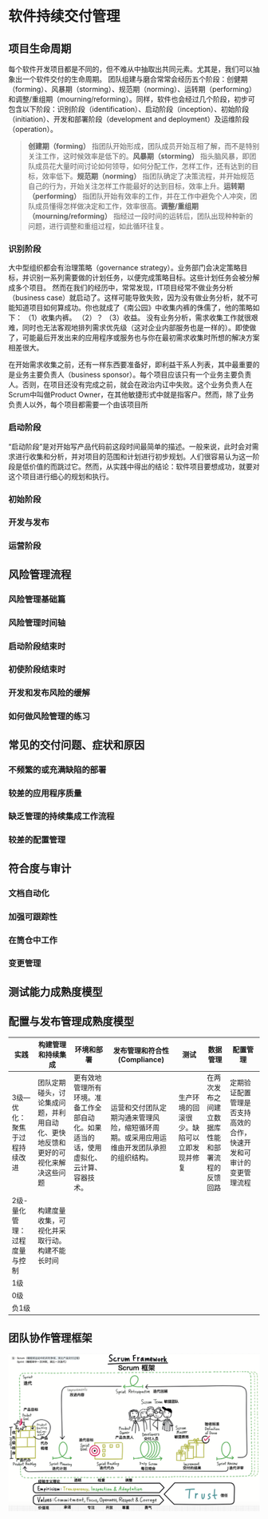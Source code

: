 # 软件持续交付管理

## 项目生命周期
每个软件开发项目都是不同的，但不难从中抽取出共同元素。尤其是，我们可以抽象出一个软件交付的生命周期。
团队组建与磨合常常会经历五个阶段：创健期（forming）、风暴期（storming）、规范期（norming）、运转期（performing）和调整/重组期（mourning/reforming）。同样，软件也会经过几个阶段，初步可包含以下阶段：识别阶段（identification）、启动阶段（inception）、初始阶段（initiation）、开发和部署阶段（development and deployment）及运维阶段（operation）。

> **创建期（forming）** 指团队开始形成，团队成员开始互相了解，而不是特别关注工作，这时候效率是低下的。**风暴期（storming）** 指头脑风暴，即团队成员花大量时间讨论如何领导，如何分配工作，怎样工作，还有达到的目标，效率低下。**规范期（norming）** 指团队确定了决策流程，并开始规范自己的行为，开始关注怎样工作能最好的达到目标，效率上升。**运转期（performing）** 指团队开始有效率的工作，并在工作中避免个人冲突，团队成员懂得怎样做决定和工作，效率很高。**调整/重组期（mourning/reforming）** 指经过一段时间的运转后，团队出现种种新的问题，进行调整和重组过程，如此循环往复。

### 识别阶段
大中型组织都会有治理策略（governance strategy）。业务部门会决定策略目标，并识别一系列需要做的计划任务，以便完成策略目标。这些计划任务会被分解成多个项目。
然而在我们的经历中，常常发现，IT项目经常不做业务分析（business case）就启动了。这样可能导致失败，因为没有做业务分析，就不可能知道项目如何算成功。你也就成了《南公园》中收集内裤的侏儒了，他的策略如下：
（1）收集内裤。
（2）？
（3）收益。
没有业务分析，需求收集工作就很艰难，同时也无法客观地排列需求优先级（这对企业内部服务也是一样的）。即使做了，可能最后开发出来的应用程序或服务也与你在最初需求收集时所想的解决方案相差很大。

在开始需求收集之前，还有一样东西要准备好，即利益干系人列表，其中最重要的是业务主要负责人（business sponsor）。每个项目应该只有一个业务主要负责人。否则，在项目还没有完成之前，就会在政治内讧中失败。这个业务负责人在Scrum中叫做Product Owner，在其他敏捷形式中就是指客户。然而，除了业务负责人以外，每个项目都需要一个由该项目所


### 启动阶段
“启动阶段”是对开始写产品代码前这段时间最简单的描述。一般来说，此时会对需求进行收集和分析，并对项目的范围和计划进行初步规划。人们很容易认为这一阶段是低价值的而跳过它。然而，从实践中得出的结论：软件项目要想成功，就要对这个项目进行细心的规划和执行。


### 初始阶段

### 开发与发布

### 运营阶段

## 风险管理流程

### 风险管理基础篇
### 风险管理时间轴
### 启动阶段结束时
### 初使阶段结束时
### 开发和发布风险的缓解
### 如何做风险管理的练习

## 常见的交付问题、症状和原因

### 不频繁的或充满缺陷的部署

### 较差的应用程序质量

### 缺乏管理的持续集成工作流程

### 较差的配置管理


## 符合度与审计

### 文档自动化

### 加强可跟踪性

### 在筒仓中工作

### 变更管理

## 测试能力成熟度模型

## 配置与发布管理成熟度模型
|实践|构建管理和持续集成|环境和部署|发布管理和符合性(Compliance)|测试|数据管理|配置管理|
|-|-|-|-|-|-|-|
|3级—优化：聚焦于过程持续改进|团队定期碰头，讨论集成问题，并利用自动化、更快地反馈和更好的可视化来解决这些问题|更有效地管理所有环境。准备工作全部自动化。如果适当的话，使用虚拟化、云计算、容器技术。|运营和交付团队定期沟通来管理风险，缩短循环周期。或采用应用运维由开发团队承担的组织结构。|生产环境的回滚很少。缺陷可以立即发现并修复|在两次发布之间建立数据库性能和部署流程的反馈回路|定期验证配置管理是否支持高效的合作，快速开发和可审计的变更管理流程|
|2级-量化管理：过程度量与控制|构建度量收集，可视化并采取行动。构建不能长时间||||||
|1级|||||||
|0级|||||||
|负1级|||||||

## 团队协作管理框架
![Scrum](./images/agile-process.png)
